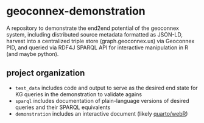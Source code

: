 # geoconnex-demonstration
A repository to demonstrate the end2end potential of the geoconnex system, including distributed source metadata formatted as JSON-LD, harvest into a centralized triple store (graph.geoconnex.us) via Geoconnex PID, and queried via RDF4J SPARQL API for interactive manipulation in R (and maybe python).

## project organization

* `test_data` includes code and output to serve as the desired end state for KG queries in the demonstration to validate agains
* `sparql` includes documentation of plain-language versions of desired queries and their SPARQL equivalents
* `demonstration` includes an interactive document (likely [quarto/webR](https://github.com/coatless/quarto-webr?tab=readme-ov-file))
